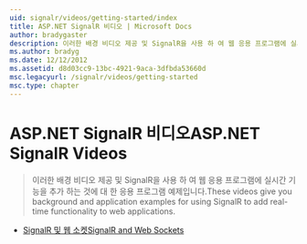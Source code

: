 ```yaml
---
uid: signalr/videos/getting-started/index
title: ASP.NET SignalR 비디오 | Microsoft Docs
author: bradygaster
description: 이러한 배경 비디오 제공 및 SignalR을 사용 하 여 웹 응용 프로그램에 실시간 기능을 추가 하는 것에 대 한 응용 프로그램 예제입니다.
ms.author: bradyg
ms.date: 12/12/2012
ms.assetid: d8d03cc9-13bc-4921-9aca-3dfbda53660d
msc.legacyurl: /signalr/videos/getting-started
msc.type: chapter
---
```

<a name="aspnet-signalr-videos"></a><span data-ttu-id="e0e6a-103">ASP.NET SignalR 비디오</span><span class="sxs-lookup"><span data-stu-id="e0e6a-103">ASP.NET SignalR Videos</span></span>
====================
> <span data-ttu-id="e0e6a-104">이러한 배경 비디오 제공 및 SignalR을 사용 하 여 웹 응용 프로그램에 실시간 기능을 추가 하는 것에 대 한 응용 프로그램 예제입니다.</span><span class="sxs-lookup"><span data-stu-id="e0e6a-104">These videos give you background and application examples for using SignalR to add real-time functionality to web applications.</span></span>


- [<span data-ttu-id="e0e6a-105">SignalR 및 웹 소켓</span><span class="sxs-lookup"><span data-stu-id="e0e6a-105">SignalR and Web Sockets</span></span>](signalr-and-web-sockets.md)
